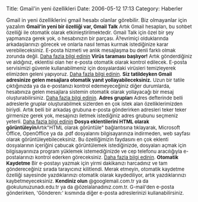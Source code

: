 Title: Gmail&#039;in yeni özellikleri
Date: 2006-05-12 17:13
Category: Haberler

Gmail in yeni özelliklerini gmail hesabı olanlar görebilir. Biz
olmayanlar için yazalım <!--more--><font size="-1">**Gmail'in yeni bir
özelliği var, Gmail Talk** Artık Gmail hesapları, bu sohbet özelliği ile
otomatik olarak etkinleştirilmektedir. Gmail Talk için özel bir şey
yapmanıza gerek yok, o hesabınızın bir parçası. Ã?evrimiçi olduklarında
arkadaşlarınızı görecek ve onlarla nasıl temas kurmak istediğinize karar
verebileceksiniz. E-posta hizmeti ve anlık mesajlaşma bu denli farklı
olmak zorunda değil. [Daha fazla bilgi edinin][] **Virüs taraması
başlıyor!** Artık gönderdiğiniz ve aldığınız, eklentisi olan her e-posta
otomatik olarak kontrol edilecek. E-posta servisimizi güvenle
kullanabilmeniz için dosyalardaki virüsleri temizleyerek elimizden
geleni yapıyoruz. [Daha fazla bilgi edinin][1]. **Siz tatildeyken Gmail
adresinize gelen mesajlara otomatik yanıt yollayabileceksiniz.** Uzun
bir tatile çıktığınızda ya da e-postanızı kontrol edemeyeceğiniz diğer
durumlarda, hesabınıza gelen mesajlara sistemin otomatik olarak
yollayacağı bir mesaj oluşturabilirsiniz. [Daha fazla bilgi edinin][2].
**Adres grupları** Adres defterinde belli adreslerle gruplar
oluşturabilmek sizlerden en çok istek alan özelliklerimizden biriydi.
Artık belli bir arkadaş grubuna e-posta gönderirken adresleri teker
teker girmenize gerek yok, mesajınızı iletmek istediğiniz adres grubunu
seçmeniz yeterli. [Daha fazla bilgi edinin][3] **Dosya eklentilerini
HTML olarak görüntüleyin**Artık"HTML olarak görüntüle" bağlantısına
tıklayarak, Microsoft Office, OpenOffice ya da .pdf dosyalarını
bilgisayarınıza indirmeden, web sayfası olarak görüntüleyebileceksiniz.
Bu özelliğimizin faydasını en çok eklenti dosyalarının içeriğini çabucak
görüntülemek istediğinizde, dosyaları açmak için bilgisayarınıza program
yüklemek istemediğinizde ve cep telefonu aracılığıyla e-postalarınızı
kontrol ederken göreceksiniz. [Daha fazla bilgi edinin][4]. **Otomatik
Kaydetme** Bir e-postayı yazmak için yirmi dakikanızı harcadınız ve tam
göndereceğiniz sırada tarayıcınız kilitlendi. Merak etmeyin, otomatik
kaydetme özelliği sayesinde yazdıklarınızı otomatik olarak kaydediliyor,
artık yazdıklarınızı kaybetmeyeceksiniz. **Kendiniz olun**
@googlemail.com.tr ya da @okulunuzunadı.edu.tr ya da
@özelalanadınız.com.tr. G-mail'den e-posta gönderirken, 'Gönderen:'
kısmında diğer e-posta adreslerinizi kullanabilirsiniz. </font>

  [Daha fazla bilgi edinin]: http://mail.google.com/mail/help/intl/tr/chat.html
  [1]: http://mail.google.com/support/bin/answer.py?answer=25760&hl=en_GB
  [2]: http://mail.google.com/support/bin/answer.py?answer=25922&hl=en_GB
  [3]: http://mail.google.com/support/bin/answer.py?answer=30970&hl=en_GB
  [4]: http://mail.google.com/support/bin/answer.py?answer=30719&hl=en_GB
